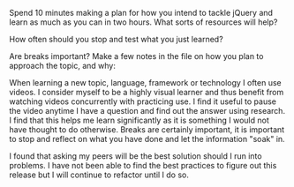 Spend 10 minutes making a plan for how you intend to tackle jQuery and learn as much as you can in two hours. What sorts of resources will help?

 How often should you stop and test what you just learned?

Are breaks important? Make a few notes in the file on how you plan to approach the topic, and why:

When learning a new topic, language, framework or technology I often use videos. I consider myself to be a highly visual learner and thus benefit from watching videos concurrently with practicing use. I find it useful to pause the video anytime I have a question and find out the answer using research. I find that this helps me learn significantly as it is something I would not have thought to do otherwise. Breaks are certainly important, it is important to stop and reflect on what you have done and let the information "soak" in. 

I found that asking my peers will be the best solution should I run  into problems. I have not been able to find the best practices to figure out this release but I will continue to refactor until I do so.